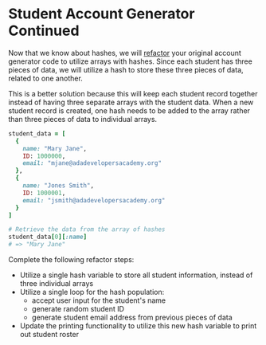 # Student Account Generator Continued

Now that we know about hashes, we will [refactor](https://en.wikipedia.org/wiki/Code_refactoring) your original account generator code to utilize arrays with hashes. Since each student has three pieces of data, we will utilize a hash to store these three pieces of data, related to one another.

This is a better solution because this will keep each student record together instead of having three separate arrays with the student data. When a new student record is created, one hash needs to be added to the array rather than three pieces of data to individual arrays.

```ruby
student_data = [
  {
    name: "Mary Jane",
    ID: 1000000,
    email: "mjane@adadevelopersacademy.org"
  },
  {
    name: "Jones Smith",
    ID: 1000001,
    email: "jsmith@adadevelopersacademy.org"
  }
]

# Retrieve the data from the array of hashes
student_data[0][:name]
# => "Mary Jane"
```

Complete the following refactor steps:
- Utilize a single hash variable to store all student information, instead of three individual arrays
- Utilize a single loop for the hash population:
  - accept user input for the student's name
  - generate random student ID
  - generate student email address from previous pieces of data
- Update the printing functionality to utilize this new hash variable to print out student roster

